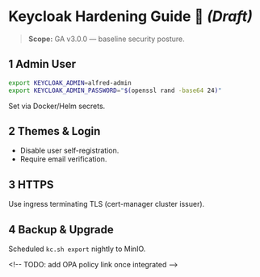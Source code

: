 # Keycloak Hardening Guide 🔐 *(Draft)*

> **Scope:** GA v3.0.0 — baseline security posture.

## 1  Admin User
```bash
export KEYCLOAK_ADMIN=alfred-admin
export KEYCLOAK_ADMIN_PASSWORD="$(openssl rand -base64 24)"
```
Set via Docker/Helm secrets.

## 2  Themes & Login
- Disable user self-registration.
- Require email verification.

## 3  HTTPS
Use ingress terminating TLS (cert-manager cluster issuer).

## 4  Backup & Upgrade
Scheduled `kc.sh export` nightly to MinIO.

<\!-- TODO: add OPA policy link once integrated -->
